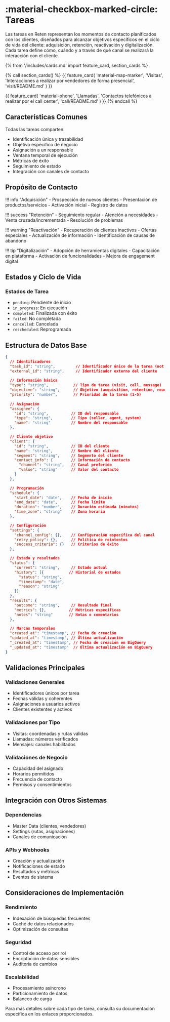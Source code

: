 # :material-checkbox-marked-circle: Tareas

Las tareas en Reten representan los momentos de contacto planificados con los clientes, diseñados para alcanzar objetivos específicos en el ciclo de vida del cliente: adquisición, retención, reactivación y digitalización. Cada tarea define cómo, cuándo y a través de qué canal se realizará la interacción con el cliente.

{% from '/includes/cards.md' import feature_card, section_cards %}

{% call section_cards() %}
{{ feature_card(
    'material-map-marker',
    'Visitas',
    'Interacciones a realizar por vendedores de forma presencial',
    'visit/README.md'
) }}

{{ feature_card(
    'material-phone',
    'Llamadas',
    'Contactos telefónicos a realizar por el call center',
    'call/README.md'
) }}
{% endcall %}

## Características Comunes

Todas las tareas comparten:

- Identificación única y trazabilidad
- Objetivo específico de negocio
- Asignación a un responsable
- Ventana temporal de ejecución
- Métricas de éxito
- Seguimiento de estado
- Integración con canales de contacto

## Propósito de Contacto

!!! info "Adquisición"
    - Prospección de nuevos clientes
    - Presentación de productos/servicios
    - Activación inicial
    - Registro de datos

!!! success "Retención"
    - Seguimiento regular
    - Atención a necesidades
    - Venta cruzada/incrementada
    - Resolución de problemas

!!! warning "Reactivación"
    - Recuperación de clientes inactivos
    - Ofertas especiales
    - Actualización de información
    - Identificación de causas de abandono

!!! tip "Digitalización"
    - Adopción de herramientas digitales
    - Capacitación en plataforma
    - Activación de funcionalidades
    - Mejora de engagement digital

## Estados y Ciclo de Vida

### Estados de Tarea

- `pending`: Pendiente de inicio
- `in_progress`: En ejecución
- `completed`: Finalizada con éxito
- `failed`: No completada
- `cancelled`: Cancelada
- `rescheduled`: Reprogramada

## Estructura de Datos Base

```json
{
  // Identificadores
  "task_id": "string",         // Identificador único de la tarea (not null)
  "external_id": "string",     // Identificador externo del cliente
  
  // Información básica
  "type": "string",           // Tipo de tarea (visit, call, message)
  "objective": "string",      // Objetivo (acquisition, retention, reactivation, digitalization)
  "priority": "number",       // Prioridad de la tarea (1-5)
  
  // Asignación
  "assignee": {
    "id": "string",          // ID del responsable
    "type": "string",        // Tipo (seller, agent, system)
    "name": "string"         // Nombre del responsable
  },

  // Cliente objetivo
  "client": {
    "id": "string",          // ID del cliente
    "name": "string",        // Nombre del cliente
    "segment": "string",     // Segmento del cliente
    "contact_info": {        // Información de contacto
      "channel": "string",   // Canal preferido
      "value": "string"      // Valor del contacto
    }
  },

  // Programación
  "schedule": {
    "start_date": "date",    // Fecha de inicio
    "end_date": "date",      // Fecha límite
    "duration": "number",    // Duración estimada (minutos)
    "time_zone": "string"    // Zona horaria
  },

  // Configuración
  "settings": {
    "channel_config": {},    // Configuración específica del canal
    "retry_policy": {},      // Política de reintentos
    "success_criteria": {}   // Criterios de éxito
  },

  // Estado y resultados
  "status": {
    "current": "string",     // Estado actual
    "history": [{           // Historial de estados
      "status": "string",
      "timestamp": "date",
      "reason": "string"
    }]
  },
  "results": {
    "outcome": "string",     // Resultado final
    "metrics": {},          // Métricas específicas
    "notes": "string"       // Notas o comentarios
  },

  // Marcas temporales
  "created_at": "timestamp", // Fecha de creación
  "updated_at": "timestamp", // Última actualización
  "_created_at": "timestamp", // Fecha de creación en BigQuery
  "_updated_at": "timestamp"  // Última actualización en BigQuery
}
```

## Validaciones Principales

### Validaciones Generales
- Identificadores únicos por tarea
- Fechas válidas y coherentes
- Asignaciones a usuarios activos
- Clientes existentes y activos

### Validaciones por Tipo
- Visitas: coordenadas y rutas válidas
- Llamadas: números verificados
- Mensajes: canales habilitados

### Validaciones de Negocio
- Capacidad del asignado
- Horarios permitidos
- Frecuencia de contacto
- Permisos y consentimientos

## Integración con Otros Sistemas

### Dependencias
- Master Data (clientes, vendedores)
- Settings (rutas, asignaciones)
- Canales de comunicación

### APIs y Webhooks
- Creación y actualización
- Notificaciones de estado
- Resultados y métricas
- Eventos de sistema

## Consideraciones de Implementación

### Rendimiento
- Indexación de búsquedas frecuentes
- Caché de datos relacionados
- Optimización de consultas

### Seguridad
- Control de acceso por rol
- Encriptación de datos sensibles
- Auditoría de cambios

### Escalabilidad
- Procesamiento asíncrono
- Particionamiento de datos
- Balanceo de carga

Para más detalles sobre cada tipo de tarea, consulta su documentación específica en los enlaces proporcionados.
